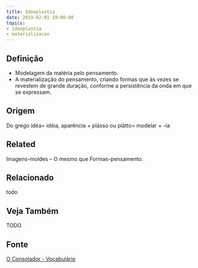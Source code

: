 ```yaml
---
title: Ideoplastia
date: 2019-02-01 19:00:00
topics:
- ideoplastia
- materializacao
---
```


## Definição
* Modelagem da matéria pelo pensamento. 
* A materialização do pensamento, criando formas que às vezes se revestem de
  grande duração, conforme a persistência da onda em que se expressam.

## Origem
Do grego idéa= idéia, aparência + plásso ou plátto= modelar + -ia

## Related
Imagens-moldes – O mesmo que Formas-pensamento.

## Relacionado
todo

## Veja Também
TODO

## Fonte
[O Consolador - Vocabulário](http://www.oconsolador.com.br/linkfixo/vocabulario/principal.html)


